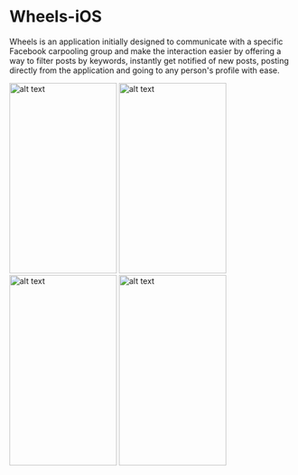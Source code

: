 # Wheels-iOS

Wheels is an application initially designed to communicate with a specific Facebook carpooling group and make the interaction easier by offering a way to filter posts by keywords, instantly get notified of new posts, posting directly from the application and going to any person's profile with ease.

<img src="https://cloud.githubusercontent.com/assets/8212679/10112893/a1e833f8-63a4-11e5-81c0-9e6e80ff0369.png" alt="alt text" width="190" height="338"> <img src="https://cloud.githubusercontent.com/assets/8212679/10112896/a659ea58-63a4-11e5-9134-b4f9f0894905.png" alt="alt text" width="190" height="338"> <img src="https://cloud.githubusercontent.com/assets/8212679/10112897/a84f3a0c-63a4-11e5-8191-a765ca9c7b33.png" alt="alt text" width="190" height="338"> <img src="https://cloud.githubusercontent.com/assets/8212679/10112898/a94ed4ee-63a4-11e5-85a4-e04c4428f636.png" alt="alt text" width="190" height="338">
